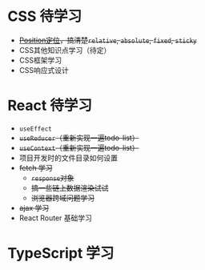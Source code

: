 # CSS 待学习
- ~~[Position定位](https://www.bilibili.com/video/BV1p84y1P7Z5?vd_source=61b3fc9d64fcf50c7f8ec625e41920f5&p=139&spm_id_from=333.788.videopod.episodes)，搞清楚`relative`, `absolute`, `fixed`, `sticky`~~
- CSS其他知识点学习（待定）
- CSS框架学习
- CSS响应式设计

# React 待学习
- `useEffect`
- ~~`useReducer`（重新实现一遍todo-list）~~
- ~~`useContext`（重新实现一遍todo-list）~~
- 项目开发时的文件目录如何设置
- ~~fetch 学习~~
  - ~~`response`对象~~
  - ~~搞一些链上数据渲染试试~~
  - ~~浏览器跨域问题学习~~
- ~~ajax 学习~~
- React Router 基础学习

# TypeScript 学习